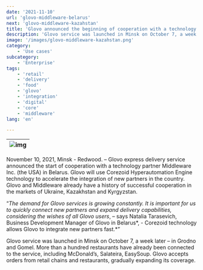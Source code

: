 ```yaml
---
date: '2021-11-10'
url: 'glovo-middleware-belarus'
next: 'glovo-middleware-kazahstan'
title: 'Glovo announced the beginning of cooperation with a technology partner Middleware Inc. in Belarus'
description: 'Glovo service was launched in Minsk on October 7, a week later – in Grodno and Gomel. More than a hundred restaurants have already been connected to the service.'
image: '/images/glovo-middleware-kazahstan.png'
category:
    - 'Use cases'
subcategory:
	- 'Enterprise'
tags:
    - 'retail'
    - 'delivery'
    - 'food'
    - 'glovo'
    - 'integration'
    - 'digital'
    - 'core'
    - 'middleware'
lang: 'en'

---
```


| ![img](/images/glovo-middleware-kazahstan.png) |
| :---: |

November 10, 2021, Minsk - Redwood. – Glovo express delivery service announced the start of cooperation with a technology partner Middleware Inc. (the USA) in Belarus. Glovo will use Corezoid Hyperautomation Engine technology to accelerate the integration of new partners in the country. Glovo and Middleware already have a history of successful cooperation in the markets of Ukraine, Kazakhstan and Kyrgyzstan.

“*The demand for Glovo services is growing constantly. It is important for us to quickly connect new partners and expand delivery capabilities, considering the wishes of all Glovo users*, – says Natalia Tarasevich, Business Development Manager of Glovo in Belarus*, - Corezoid technology allows Glovo to integrate new partners fast.*”

Glovo service was launched in Minsk on October 7, a week later – in Grodno and Gomel. More than a hundred restaurants have already been connected to the service, including McDonald’s, Salateira, EasySoup. Glovo accepts orders from retail chains and restaurants, gradually expanding its coverage.
